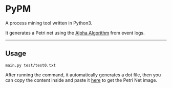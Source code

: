 # PyPM
A process mining tool written in Python3.  

It generates a Petri net using the [Alpha Algorithm](https://en.wikipedia.org/wiki/Alpha_algorithm) from event logs.

---
## Usage
```
main.py test/test0.txt
```
After running the command, it automatically generates a dot file, then you can copy the content inside and paste it [here](http://www.webgraphviz.com/) to get the Petri Net image.
